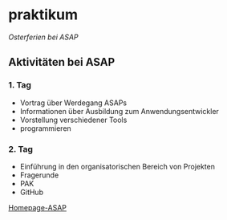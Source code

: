 # praktikum
*Osterferien bei ASAP*
## Aktivitäten bei ASAP
### 1. Tag
- Vortrag über Werdegang ASAPs
- Informationen über Ausbildung zum Anwendungsentwickler
- Vorstellung verschiedener Tools
- programmieren
### 2. Tag
- Einführung in den organisatorischen Bereich von Projekten
- Fragerunde
- PAK
- GitHub

[Homepage-ASAP](https://www.asap.de)

